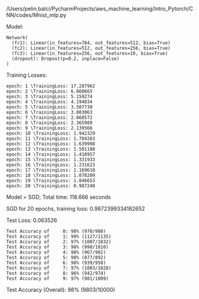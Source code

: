 /Users/pelin.balci/PycharmProjects/aws_machine_learning/Intro_Pytorch/CNN/codes/Mnist_mlp.py

Model:

    Network(
      (fc1): Linear(in_features=784, out_features=512, bias=True)
      (fc2): Linear(in_features=512, out_features=256, bias=True)
      (fc3): Linear(in_features=256, out_features=10, bias=True)
      (dropout): Dropout(p=0.2, inplace=False)
    )

Training Losses:

    epoch: 1 \TrainingLoss: 17.287962
    epoch: 2 \TrainingLoss: 6.660665
    epoch: 3 \TrainingLoss: 5.159274
    epoch: 4 \TrainingLoss: 4.194034
    epoch: 5 \TrainingLoss: 3.507730
    epoch: 6 \TrainingLoss: 3.003063
    epoch: 7 \TrainingLoss: 2.668572
    epoch: 8 \TrainingLoss: 2.365989
    epoch: 9 \TrainingLoss: 2.139566
    epoch: 10 \TrainingLoss: 1.942329
    epoch: 11 \TrainingLoss: 1.784263
    epoch: 12 \TrainingLoss: 1.639998
    epoch: 13 \TrainingLoss: 1.501188
    epoch: 14 \TrainingLoss: 1.418957
    epoch: 15 \TrainingLoss: 1.331933
    epoch: 16 \TrainingLoss: 1.231623
    epoch: 17 \TrainingLoss: 1.169610
    epoch: 18 \TrainingLoss: 1.078209
    epoch: 19 \TrainingLoss: 1.046653
    epoch: 20 \TrainingLoss: 0.987240
    
Model = SGD; Total time: 118.666 seconds

SGD for 20 epochs,  training loss: 0.9872399334182652

Test Loss: 0.063526

    Test Accuracy of     0: 98% (970/980)
    Test Accuracy of     1: 99% (1127/1135)
    Test Accuracy of     2: 97% (1007/1032)
    Test Accuracy of     3: 98% (990/1010)
    Test Accuracy of     4: 98% (967/982)
    Test Accuracy of     5: 98% (877/892)
    Test Accuracy of     6: 98% (939/958)
    Test Accuracy of     7: 97% (1003/1028)
    Test Accuracy of     8: 96% (942/974)
    Test Accuracy of     9: 97% (981/1009)

Test Accuracy (Overall): 98% (9803/10000)